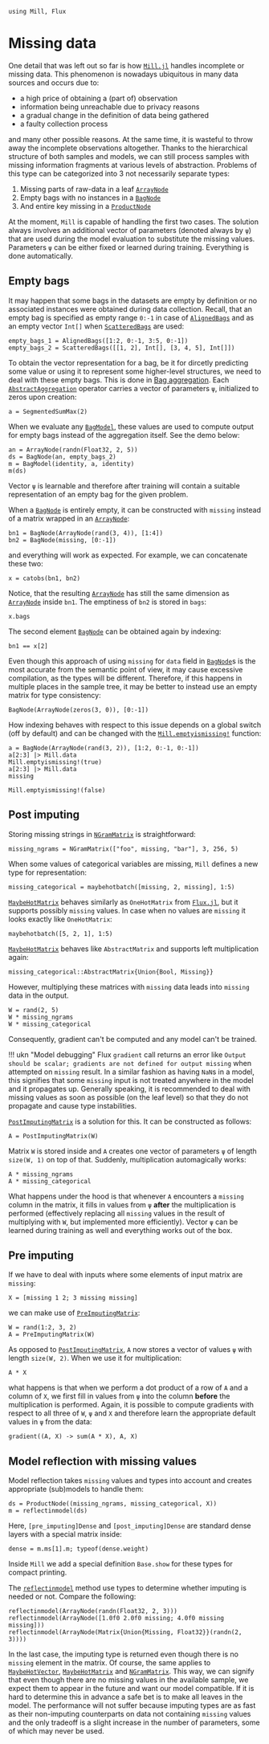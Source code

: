 ```@setup missing
using Mill, Flux
```

# Missing data

One detail that was left out so far is how [`Mill.jl`](https://github.com/CTUAvastLab/Mill.jl) handles incomplete or missing data. This phenomenon is nowadays ubiquitous in many data sources and occurs due to:

* a high price of obtaining a (part of) observation
* information being unreachable due to privacy reasons
* a gradual change in the definition of data being gathered
* a faulty collection process

and many other possible reasons. At the same time, it is wasteful to throw away the incomplete observations altogether. Thanks to the hierarchical structure of both samples and models, we can still process samples with missing information fragments at various levels of abstraction. Problems of this type can be categorized into 3 not necessarily separate types:

1. Missing parts of raw-data in a leaf [`ArrayNode`](@ref)
2. Empty bags with no instances in a [`BagNode`](@ref)
3. And entire key missing in a [`ProductNode`](@ref)

At the moment, `Mill` is capable of handling the first two cases. The solution always involves an additional vector of parameters (denoted always by `ψ`) that are used during the model evaluation to substitute the missing values. Parameters `ψ` can be either fixed or learned during training. Everything is done automatically.

## Empty bags

It may happen that some bags in the datasets are empty by definition or no associated instances were obtained during data collection. Recall, that an empty bag is specified as empty range `0:-1` in case of [`AlignedBags`](@ref) and as an empty vector `Int[]` when [`ScatteredBags`](@ref) are used:

```@repl missing
empty_bags_1 = AlignedBags([1:2, 0:-1, 3:5, 0:-1])
empty_bags_2 = ScatteredBags([[1, 2], Int[], [3, 4, 5], Int[]])
```

To obtain the vector representation for a bag, be it for dircetly predicting some value or using it to represent some higher-level structures, we need to deal with these empty bags. This is done in [Bag aggregation](@ref). Each [`AbstractAggregation`](@ref) operator carries a vector of parameters `ψ`, initialized to zeros upon creation:

```@repl missing
a = SegmentedSumMax(2)
```

When we evaluate any [`BagModel`](@ref), these values are used to compute output for empty bags instead of the aggregation itself. See the demo below:

```@repl missing
an = ArrayNode(randn(Float32, 2, 5))
ds = BagNode(an, empty_bags_2)
m = BagModel(identity, a, identity)
m(ds)
```

Vector `ψ` is learnable and therefore after training will contain a suitable representation of an empty bag for the given problem.

When a [`BagNode`](@ref) is entirely empty, it can be constructed with `missing` instead of a matrix wrapped in an [`ArrayNode`](@ref):

```@repl missing
bn1 = BagNode(ArrayNode(rand(3, 4)), [1:4])
bn2 = BagNode(missing, [0:-1])
```

and everything will work as expected. For example, we can concatenate these two:

```@repl missing
x = catobs(bn1, bn2)
```

Notice, that the resulting [`ArrayNode`](@ref) has still the same dimension as [`ArrayNode`](@ref) inside `bn1`. The emptiness of `bn2` is stored in `bags`:

```@repl missing
x.bags
```

The second element [`BagNode`](@ref) can be obtained again by indexing:

```@repl missing
bn1 == x[2]
```

Even though this approach of using `missing` for `data` field in [`BagNode`](@ref)s is the most accurate from the semantic point of view, it may cause excessive compilation, as the types will be different. Therefore, if this happens in multiple places in the sample tree, it may be better to instead use an empty matrix for type consistency:

```@repl missing
BagNode(ArrayNode(zeros(3, 0)), [0:-1])
```

How indexing behaves with respect to this issue depends on a global switch (off by default) and 
can be changed with the [`Mill.emptyismissing!`](@ref) function:

```@repl missing
a = BagNode(ArrayNode(rand(3, 2)), [1:2, 0:-1, 0:-1])
a[2:3] |> Mill.data
Mill.emptyismissing!(true)
a[2:3] |> Mill.data
missing
```

```@setup missing
Mill.emptyismissing!(false)
```

## Post imputing

Storing missing strings in [`NGramMatrix`](@ref) is straightforward:

```@repl missing
missing_ngrams = NGramMatrix(["foo", missing, "bar"], 3, 256, 5)
```

When some values of categorical variables are missing, `Mill` defines a new type for representation:

```@repl missing
missing_categorical = maybehotbatch([missing, 2, missing], 1:5)
```

[`MaybeHotMatrix`](@ref) behaves similarly as `OneHotMatrix` from [`Flux.jl`](https://fluxml.ai), but it supports possibly `missing` values. In case when no values are `missing` it looks exactly like `OneHotMatrix`:

```@repl missing
maybehotbatch([5, 2, 1], 1:5)
```

[`MaybeHotMatrix`](@ref) behaves like `AbstractMatrix` and supports left multiplication again:

```@repl missing
missing_categorical::AbstractMatrix{Union{Bool, Missing}}
```

However, multiplying these matrices with `missing` data leads into `missing` data in the output.

```@repl missing
W = rand(2, 5)
W * missing_ngrams
W * missing_categorical
```

Consequently, gradient can't be computed and any model can't be trained.

!!! ukn "Model debugging"
    Flux `gradient` call returns an error like `Output should be scalar; gradients are not defined for output missing` when attempted on `missing` result. In a similar fashion as having `NaN`s in a model, this signifies that some `missing` input is not treated anywhere in the model and it propagates up. Generally speaking, it is recommended to deal with missing values as soon as possible (on the leaf level) so that they do not propagate and cause type instabilities.

[`PostImputingMatrix`](@ref) is a solution for this. It can be constructed as follows:

```@repl missing
A = PostImputingMatrix(W)
```

Matrix `W` is stored inside and `A` creates one vector of parameters `ψ` of length `size(W, 1)` on top of that. Suddenly, multiplication automagically works:

```@repl missing
A * missing_ngrams
A * missing_categorical
```

What happens under the hood is that whenever `A` encounters a `missing` column in the matrix, it fills in values from `ψ` **after** the multiplication is performed (effectively replacing all `missing` values in the result of multiplying with `W`, but implemented more efficiently). Vector `ψ` can be learned during training as well and everything works out of the box.

## Pre imputing

If we have to deal with inputs where some elements of input matrix are `missing`:

```@repl missing
X = [missing 1 2; 3 missing missing]
```

we can make use of [`PreImputingMatrix`](@ref):

```@repl missing
W = rand(1:2, 3, 2)
A = PreImputingMatrix(W)
```

As opposed to [`PostImputingMatrix`](@ref), `A` now stores a vector of values `ψ` with length `size(W, 2)`. When we use it for multiplication:

```@repl missing
A * X
```

what happens is that when we perform a dot product of a row of `A` and a column of `X`, we first fill in values from `ψ` into the column **before** the multiplication is performed. Again, it is possible to compute gradients with respect to all three of `W`, `ψ` and `X` and therefore learn the appropriate default values in `ψ` from the data:

```@repl missing
gradient((A, X) -> sum(A * X), A, X)
```

## Model reflection with missing values

Model reflection takes `missing` values and types into account and creates appropriate (sub)models to handle them:

```@repl missing
ds = ProductNode((missing_ngrams, missing_categorical, X))
m = reflectinmodel(ds)
```

Here, `[pre_imputing]Dense` and `[post_imputing]Dense` are standard dense layers with a special matrix inside:

```@repl missing
dense = m.ms[1].m; typeof(dense.weight)
```

Inside `Mill` we add a special definition `Base.show` for these types for compact printing.

The [`reflectinmodel`](@ref) method use types to determine whether imputing is needed or not. Compare the following:

```@repl missing
reflectinmodel(ArrayNode(randn(Float32, 2, 3)))
reflectinmodel(ArrayNode([1.0f0 2.0f0 missing; 4.0f0 missing missing]))
reflectinmodel(ArrayNode(Matrix{Union{Missing, Float32}}(randn(2, 3))))
```

In the last case, the imputing type is returned even though there is no `missing` element in the matrix. Of course, the same applies to [`MaybeHotVector`](@ref), [`MaybeHotMatrix`](@ref) and [`NGramMatrix`](@ref). This way, we can signify that even though there are no missing values in the available sample, we expect them to appear in the future and want our model compatible. If it is hard to determine this in advance a safe bet is to make all leaves in the model. The performance will not suffer because imputing types are as fast as their non-imputing counterparts on data not containing `missing` values and the only tradeoff is a slight increase in the number of parameters, some of which may never be used.
